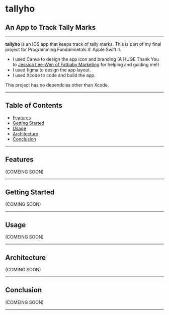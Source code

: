 # **tallyho**

## An App to Track Tally Marks
---
**tallyho** is an iOS app that keeps track of tally marks. This is part of my final project for Programming Fundamnetals II: Apple Swift II.

- I used Canva to design the app icon and branding (A HUGE Thank You to [Jessica Lee-Wen of Fatbaby Marketing](https://www.fatbabymarketing.com) for helping and guiding me!)
- I used figma to design the app layout.
- I used Xcode to code and build the app.

This project has no dependcies other than Xcode.

---

## Table of Contents
- [Features](https://github.com/rikkitomikoehrhart/tallyho---An-App-to-Track-Tally-Marks?tab=readme-ov-file#features)
- [Getting Started](https://github.com/rikkitomikoehrhart/tallyho---An-App-to-Track-Tally-Marks?tab=readme-ov-file#getting-started)
- [Usage](https://github.com/rikkitomikoehrhart/tallyho---An-App-to-Track-Tally-Marks?tab=readme-ov-file#usage)
- [Architecture](https://github.com/rikkitomikoehrhart/tallyho---An-App-to-Track-Tally-Marks?tab=readme-ov-file#architecture)
- [Conclusion](https://github.com/rikkitomikoehrhart/tallyho---An-App-to-Track-Tally-Marks?tab=readme-ov-file#conclusion)

---

## Features

(COMEING SOON)

---

## Getting Started

(COMING SOON)

---

## Usage

(COMEING SOON)

---

## Architecture

(COMING SOON)

---
## Conclusion

(COMEING SOON)

---

